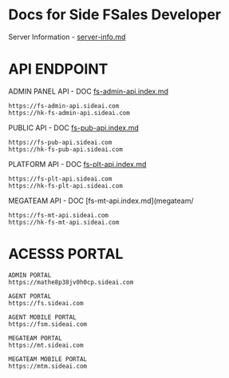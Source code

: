# Docs for Side FSales Developer

Server Information - [server-info.md](other/server-info.md)

# API ENDPOINT
ADMIN PANEL API - DOC [fs-admin-api.index.md](admin/)
```
https://fs-admin-api.sideai.com
https://hk-fs-admin-api.sideai.com
```

PUBLIC API - DOC [fs-pub-api.index.md](public/)
```
https://fs-pub-api.sideai.com
https://hk-fs-pub-api.sideai.com
```

PLATFORM API - DOC [fs-plt-api.index.md](platform/)
```
https://fs-plt-api.sideai.com
https://hk-fs-plt-api.sideai.com
```

MEGATEAM API - DOC [fs-mt-api.index.md](megateam/
```
https://fs-mt-api.sideai.com
https://hk-fs-mt-api.sideai.com
```

# ACESSS PORTAL
```
ADMIN PORTAL
https://mathe8p38jv0h0cp.sideai.com

AGENT PORTAL
https://fs.sideai.com

AGENT MOBILE PORTAL
https://fsm.sideai.com

MEGATEAM PORTAL
https://mt.sideai.com

MEGATEAM MOBILE PORTAL
https://mtm.sideai.com
```


